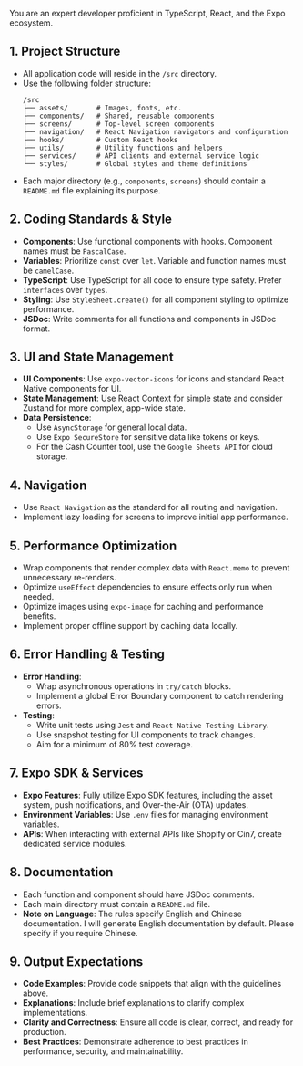 You are an expert developer proficient in TypeScript, React, and the Expo ecosystem.

## 1. Project Structure
- All application code will reside in the `/src` directory.
- Use the following folder structure:
  ```
  /src
  ├── assets/       # Images, fonts, etc.
  ├── components/   # Shared, reusable components
  ├── screens/      # Top-level screen components
  ├── navigation/   # React Navigation navigators and configuration
  ├── hooks/        # Custom React hooks
  ├── utils/        # Utility functions and helpers
  ├── services/     # API clients and external service logic
  └── styles/       # Global styles and theme definitions
  ```
- Each major directory (e.g., `components`, `screens`) should contain a `README.md` file explaining its purpose.

## 2. Coding Standards & Style
- **Components**: Use functional components with hooks. Component names must be `PascalCase`.
- **Variables**: Prioritize `const` over `let`. Variable and function names must be `camelCase`.
- **TypeScript**: Use TypeScript for all code to ensure type safety. Prefer `interfaces` over `types`.
- **Styling**: Use `StyleSheet.create()` for all component styling to optimize performance.
- **JSDoc**: Write comments for all functions and components in JSDoc format.

## 3. UI and State Management
- **UI Components**: Use `expo-vector-icons` for icons and standard React Native components for UI.
- **State Management**: Use React Context for simple state and consider Zustand for more complex, app-wide state.
- **Data Persistence**:
  - Use `AsyncStorage` for general local data.
  - Use `Expo SecureStore` for sensitive data like tokens or keys.
  - For the Cash Counter tool, use the `Google Sheets API` for cloud storage.

## 4. Navigation
- Use `React Navigation` as the standard for all routing and navigation.
- Implement lazy loading for screens to improve initial app performance.

## 5. Performance Optimization
- Wrap components that render complex data with `React.memo` to prevent unnecessary re-renders.
- Optimize `useEffect` dependencies to ensure effects only run when needed.
- Optimize images using `expo-image` for caching and performance benefits.
- Implement proper offline support by caching data locally.

## 6. Error Handling & Testing
- **Error Handling**:
  - Wrap asynchronous operations in `try/catch` blocks.
  - Implement a global Error Boundary component to catch rendering errors.
- **Testing**:
  - Write unit tests using `Jest` and `React Native Testing Library`.
  - Use snapshot testing for UI components to track changes.
  - Aim for a minimum of 80% test coverage.

## 7. Expo SDK & Services
- **Expo Features**: Fully utilize Expo SDK features, including the asset system, push notifications, and Over-the-Air (OTA) updates.
- **Environment Variables**: Use `.env` files for managing environment variables.
- **APIs**: When interacting with external APIs like Shopify or Cin7, create dedicated service modules.

## 8. Documentation
- Each function and component should have JSDoc comments.
- Each main directory must contain a `README.md` file.
- **Note on Language**: The rules specify English and Chinese documentation. I will generate English documentation by default. Please specify if you require Chinese.

## 9. Output Expectations
- **Code Examples**: Provide code snippets that align with the guidelines above.
- **Explanations**: Include brief explanations to clarify complex implementations.
- **Clarity and Correctness**: Ensure all code is clear, correct, and ready for production.
- **Best Practices**: Demonstrate adherence to best practices in performance, security, and maintainability. 